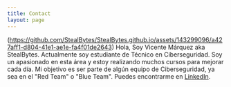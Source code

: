 ```yaml
---
title: Contact
layout: page
---
```

(https://github.com/StealBytes/StealBytes.github.io/assets/143299096/a427aff1-d804-41e1-ae1e-fa4f01de2643)
Hola, Soy Vicente Márquez aka StealBytes. Actualmente soy estudiante de Técnico en Ciberseguridad. Soy un apasionado en esta área y estoy realizando muchos cursos para mejorar cada día. Mi objetivo es ser parte de algún equipo de Ciberseguridad, ya sea en el "Red Team" o "Blue Team". Puedes encontrarme en [LinkedIn](https://www.linkedin.com/in/vicente-m%C3%A1rquez-bustos-493a36174/).
